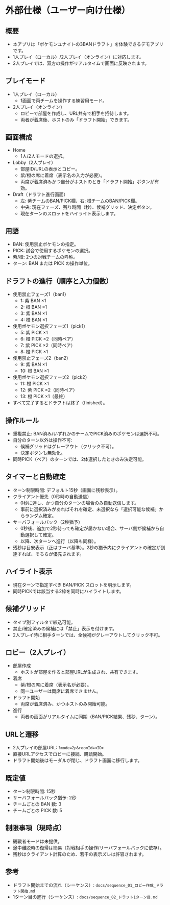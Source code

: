 # 外部仕様（ユーザー向け仕様）

## 概要

- 本アプリは「ポケモンユナイトの3BANドラフト」を体験できるデモアプリです。
- 1人プレイ（ローカル）/2人プレイ（オンライン）に対応します。
- 2人プレイでは、双方の操作がリアルタイムで画面に反映されます。

## プレイモード

- 1人プレイ（ローカル）
  - 1画面で両チームを操作する練習用モード。
- 2人プレイ（オンライン）
  - ロビーで部屋を作成し、URL共有で相手を招待します。
  - 両者が着席後、ホストのみ「ドラフト開始」できます。

## 画面構成

- Home
  - 1人/2人モードの選択。
- Lobby（2人プレイ）
  - 部屋ID/URLの表示とコピー。
  - 紫/橙の席に着席（表示名の入力が必要）。
  - 両席が着席済みかつ自分がホストのとき「ドラフト開始」ボタンが有効。
- Draft（ドラフト進行画面）
  - 左: 紫チームのBAN/PICK欄、右: 橙チームのBAN/PICK欄。
  - 中央: 現在フェーズ、残り時間（秒）、候補グリッド、決定ボタン。
  - 現在ターンのスロットをハイライト表示します。

## 用語

- BAN: 使用禁止ポケモンの指定。
- PICK: 試合で使用するポケモンの選択。
- 紫/橙: 2つの対戦チームの呼称。
- ターン: BAN または PICK の操作単位。

## ドラフトの進行（順序と入力個数）

- 使用禁止フェーズ1（ban1）
  - 1: 紫 BAN ×1
  - 2: 橙 BAN ×1
  - 3: 紫 BAN ×1
  - 4: 橙 BAN ×1
- 使用ポケモン選択フェーズ1（pick1）
  - 5: 紫 PICK ×1
  - 6: 橙 PICK ×2（同時ペア）
  - 7: 紫 PICK ×2（同時ペア）
  - 8: 橙 PICK ×1
- 使用禁止フェーズ2（ban2）
  - 9: 紫 BAN ×1
  - 10: 橙 BAN ×1
- 使用ポケモン選択フェーズ2（pick2）
  - 11: 橙 PICK ×1
  - 12: 紫 PICK ×2（同時ペア）
  - 13: 橙 PICK ×1（最終）
- すべて完了するとドラフトは終了（finished）。

## 操作ルール

- 重複禁止: BAN済み/いずれかのチームでPICK済みのポケモンは選択不可。
- 自分のターン以外は操作不可:
  - 候補グリッドはグレーアウト（クリック不可）。
  - 決定ボタンも無効化。
- 同時PICK（ペア）のターンでは、2体選択したときのみ決定可能。

## タイマーと自動確定

- ターン制限時間: デフォルト15秒（画面に残秒表示）。
- クライアント優先（0秒時の自動送信）
  - 0秒に達し、かつ自分のターンの場合のみ自動送信します。
  - 事前に選択済みがあればそれを確定、未選択なら「選択可能な候補」からランダム確定。
- サーバフォールバック（2秒猶予）
  - 0秒後、追加で2秒待っても確定が届かない場合、サーバ側が候補から自動選択して確定。
  - 以降、次ターンへ進行（以降も同様）。
- 残秒は目安表示（正はサーバ基準）。2秒の猶予内にクライアントの確定が到達すれば、そちらが優先されます。

## ハイライト表示

- 現在ターンで指定すべき BAN/PICK スロットを明示します。
- 同時PICKでは該当する2枠を同時にハイライトします。

## 候補グリッド

- タイプ別フィルタで絞込可能。
- 禁止/確定済みの候補には「禁止」表示を付けます。
- 2人プレイ時に相手ターンでは、全候補がグレーアウトしてクリック不可。

## ロビー（2人プレイ）

- 部屋作成
  - ホストが部屋を作ると部屋URLが生成され、共有できます。
- 着席
  - 紫/橙の席に着席（表示名が必要）。
  - 同一ユーザーは両席に着席できません。
- ドラフト開始
  - 両席が着席済み、かつホストのみ開始可能。
- 進行
  - 両者の画面がリアルタイムに同期（BAN/PICK結果、残秒、ターン）。

## URLと遷移

- 2人プレイの部屋URL: `?mode=2p&roomId=<ID>`
- 直接URLアクセスでロビーに接続、購読開始。
- ドラフト開始後はモーダルが閉じ、ドラフト画面に移行します。

## 既定値

- ターン制限時間: 15秒
- サーバフォールバック猶予: 2秒
- チームごとの BAN 数: 3
- チームごとの PICK 数: 5

## 制限事項（現時点）

- 観戦者モードは未提供。
- 途中離脱時の復帰は簡易（対戦相手の操作/サーバフォールバックに依存）。
- 残秒はクライアント計算のため、若干の表示ズレは許容されます。

## 参考

- ドラフト開始までの流れ（シーケンス）: `docs/sequence_01_ロビー作成_ドラフト開始.md`
- 1ターン目の進行（シーケンス）: `docs/sequence_02_ドラフト1ターン目.md`
